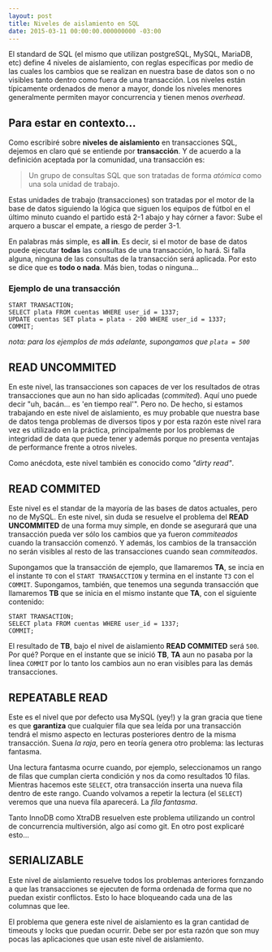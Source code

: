 ```yaml
---
layout: post
title: Niveles de aislamiento en SQL
date: 2015-03-11 00:00:00.000000000 -03:00
---
```

El standard de SQL (el mismo que utilizan postgreSQL, MySQL, MariaDB, etc) define 4 niveles de aislamiento, con reglas específicas por medio de las cuales los cambios que se realizan en nuestra base de datos son o no visibles tanto dentro como fuera de una transacción. Los niveles están típicamente ordenados de menor a mayor, donde los niveles menores generalmente permiten mayor concurrencia y tienen menos *overhead*.

## Para estar en contexto...
Como escribiré sobre **niveles de aislamiento** en transacciones SQL, dejemos en claro qué se entiende por **transacción**. Y de acuerdo a la definición aceptada por la comunidad, una transacción es:

> Un grupo de consultas SQL que son tratadas de forma *atómica* como una sola unidad de trabajo.

Estas unidades de trabajo (transacciones) son tratadas por el motor de la base de datos siguiendo la lógica que siguen los equipos de fútbol en el último minuto cuando el partido está 2-1 abajo y hay córner a favor: Sube el arquero a buscar el empate, a riesgo de perder 3-1.

En palabras más simple, es **all in**. Es decir, si el motor de base de datos puede ejecutar **todas** las consultas de una transacción, lo hará. Si falla alguna, ninguna de las consultas de la transacción será aplicada. Por esto se dice que es **todo o nada**. Más bien, todas o ninguna...

### Ejemplo de una transacción

```
START TRANSACTION;
SELECT plata FROM cuentas WHERE user_id = 1337;
UPDATE cuentas SET plata = plata - 200 WHERE user_id = 1337;
COMMIT;
```

*nota: para los ejemplos de más adelante, supongamos que `plata = 500`*

## READ UNCOMMITED
En este nivel, las transacciones son capaces de ver los resultados de otras transacciones que aun no han sido aplicadas (*commited*). Aquí uno puede decir "uh, bacán... es 'en tiempo real'". Pero no. De hecho, si estamos trabajando en este nivel de aislamiento, es muy probable que nuestra base de datos tenga problemas de diversos tipos y por esta razón este nivel rara vez es utilizado en la práctica, principalmente por los problemas de integridad de data que puede tener y además porque no presenta ventajas de performance frente a otros niveles.

Como anécdota, este nivel también es conocido como *"dirty read"*.

## READ COMMITED
Este nivel es el standar de la mayoría de las bases de datos actuales, pero no de MySQL. En este nivel, sin duda se resuelve el problema del **READ UNCOMMITED** de una forma muy simple, en donde se asegurará que una transacción pueda ver sólo los cambios que ya fueron *commiteados* cuando la transacción comenzó. Y además, los cambios de la transacción no serán visibles al resto de las transacciones cuando sean *commiteados*.

Supongamos que la transacción de ejemplo, que llamaremos **TA**, se incia en el instante `T0` con el `START TRANSACCTION` y termina en el instante `T3` con el `COMMIT`. Supongamos, también, que tenemos una segunda transacción que llamaremos **TB** que se inicia en el mismo instante que **TA**, con el siguiente contenido:

```
START TRANSACTION;
SELECT plata FROM cuentas WHERE user_id = 1337;
COMMIT;
```

El resultado de **TB**, bajo el nivel de aislamiento **READ COMMITED** será `500`. Por qué? Porque en el instante que se inició **TB**, **TA** aun no pasaba por la linea `COMMIT` por lo tanto los cambios aun no eran visibles para las demás transacciones.

## REPEATABLE READ
Este es el nivel que por defecto usa MySQL (yey!) y la gran gracia que tiene es que **garantiza** que cualquier fila que sea leída por una transacción tendrá el mismo aspecto en lecturas posteriores dentro de la misma transacción. Suena *la raja*, pero en teoría genera otro problema: las lecturas fantasma.

Una lectura fantasma ocurre cuando, por ejemplo, seleccionamos un rango de filas que cumplan cierta condición y nos da como resultados 10 filas. Mientras hacemos este `SELECT`, otra transacción inserta una nueva fila dentro de este rango. Cuando volvamos a repetir la lectura (el `SELECT`) veremos que una nueva fila aparecerá. La *fila fantasma*.

Tanto InnoDB como XtraDB resuelven este problema utilizando un control de concurrencia multiversión, algo así como git. En otro post explicaré esto...

## SERIALIZABLE
Este nivel de aislamiento resuelve todos los problemas anteriores fornzando a que las transacciones se ejecuten de forma ordenada de forma que no puedan existir conflictos. Esto lo hace bloqueando cada una de las columnas que lee.

El problema que genera este nivel de aislamiento es la gran cantidad de timeouts y locks que puedan ocurrir. Debe ser por esta razón que son muy pocas las aplicaciones que usan este nivel de aislamiento.

